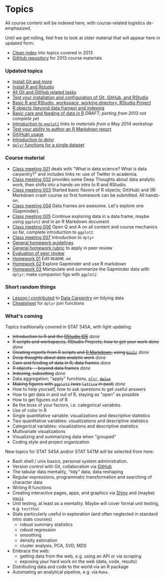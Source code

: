 # Topics

All course content will be indexed here, with course-related logistics de-emphasized.

Until we get rolling, feel free to look at older material that will appear here in updated form:

  * [Clean index](http://www.stat.ubc.ca/~jenny/STAT545A/quick-index.html) into topics covered in 2013
  * [GitHub repository](https://github.com/jennybc/STAT545A_2013) for 2013 course materials
  
### Updated topics

  * [Install Git and more](block001_git-install.html)
  * [Install R and Rstudio](block000_r-rstudio-install.html)
  * [All Git and GitHub related tasks](github.html)
  * [Test your installation and configuration of Git, GitHub, and RStudio](block005_first-use-git-rstudio.html)
  * [Basic R and RStudio, workspace, working directory, RStudio Project](block002_hello-r-workspace-wd-project.html)
  * [R objects (beyond data.frames) and indexing](block004_basic-r-objects.html)
  * [Basic care and feeding of data in R](block006_care-feeding-data.html) *DRAFT; porting from 2013 not complete yet*
  * [Introduction to `ggplot2`](https://github.com/jennybc/ggplot2-tutorial) *links to materials from a May 2014 workshop*
  * [Test your ability to author an R Markdown report](block007_first-use-rmarkdown.html)
  * [Git(Hub) usage](block008_git-usage.html)
  * [Introduction to dplyr](block009_dplyr-intro.html)
  * [`dplyr` functions for a single dataset](block010_dplyr-end-single-table.html)
  
### Course material

  * [Class meeting 001](cm001_course-intro-sw-install-account-signup.html) deals with "What is data science? What is data carpentry?" and includes links re: use of Twitter in academia.
  * [Class meeting 002](cm002_r-rstudio-intro.html) provides some Deep Thoughts about data analytic work, then shifts into a hands-on intro to R and RStudio.
  * [Class meeting 003](cm003_r-objects-git-toe-dip.html) Started basic flavors of R objects; Git(Hub) and (R) Markdown crash course so first homework can be submitted. All hands-on.
  * [Class meeting 004](cm004_care-feeding-data.html) Data.frames are awesome. Let's explore one (Gapminder).
  * [Class meeting 005](cm005_still-data-ggplot2-rmarkdown.html) Continue exploring data in a data.frame, maybe using `ggplot2` and in an R Markdown document
  * [Class meeting 006](cm006_q-and-a-more-ggplot2.html) Open Q and A on all content and course mechanics so far, complete introduction to `ggplot2`
  * [Class meeting 007](cm007_dplyr-intro.html) Introduction to `dplyr`
  * [General homework guidelines](hw00_homework-guidelines.html)
  * [General homework rubric](peer-review01_marking-rubric.html) to apply in peer review
  * [Evaluation of peer review](peer-review02_peer-evaluation-guidelines.html)
  * [Homework 01](hw01_edit-README.html) Edit `README.md`
  * [Homework 02](hw02_explore-gapminder-use-rmarkdown.html) Explore Gapminder and use R markdown
  * [Homework 03](hw03_dplyr-and-more-ggplot2.html) Manipulate and summarize the Gapminder data with `dplyr`; make companion figs with `ggplot2`

### Short random things

  * [Lesson I contributed](bit002_tidying-lotr-data.html) to [Data Carpentry](http://software-carpentry.org/blog/2014/05/our-first-data-carpentry-workshop.html) on tidying data
  * [Cheatsheet](bit001_dplyr-cheatsheet.html) for `dplyr` join functions

### What's coming

Topics traditionally covered in STAT 545A, with light updating:

  * ~~Introduction to R and the [RStudio IDE](http://www.rstudio.com/products/rstudio/)~~ *done*
  * ~~R scripts and workspaces, RStudio Projects; how to get your work done~~ *done*
  * ~~Creating reports from R scripts and [R Markdown](http://rmarkdown.rstudio.com), using [`knitr`](http://yihui.name/knitr/)~~ *done*
  * ~~Deep thoughts about data analytic work~~ *done*
  * ~~Care and feeding of data in R; data frames~~ *done*
  * ~~R objects -- beyond data frames~~ *done*
  * ~~Indexing, subsetting~~ *done*
  * Data aggregation; "apply" functions, [`plyr`](http://plyr.had.co.nz), ~~[`dplyr`](https://github.com/hadley/dplyr)~~
  * ~~Making figures with `ggplot2` (was `lattice` in past)~~ *done*
  * How to help yourself, how to ask questions to get useful answers
  * How to get data in and out of R, staying as "open" as possible
  * How to get figures out of R
  * Be the boss of your factors, i.e. categorical variables
  * Use of color in R
  * Single quantitative variable: visualizations and descriptive statistics
  * Two quantitative variables: visualizations and descriptive statistics
  * Categorical variables: visualizations and descriptive statistics
  * Multivariate visualizations
  * Visualizing and summarizing data when "grouped"
  * Coding style and project organization
  
New topics for STAT 545A and/or STAT 547M will be selected from here:

  * Bash shell / unix basics, personal system administration.
  * Version control with Git, collaboration via [GitHub](https://github.com)
  * The tabular data mentality, "tidy" data, data reshaping
  * Regular expressions, programmatic transformation and searching of character data
  * Writing R functions
  * Creating interactive pages, apps, and graphics via [Shiny](http://shiny.rstudio.com) and (maybe) [`ggvis`](http://ggvis.rstudio.com)
  * Unit testing, at least as a mentality. Maybe will cover formal unit testing, e.g. `testthat`
  * Stats particularly useful in exploration (and often neglected in standard intro stats courses)
    - robust summary statistics
    - robust regression
    - smoothing
    - density estimation
    - cluster analysis, PCA, SVD, MDS
  * Embrace the web:
    - getting data from the web, e.g. using an API or via scraping
    - exposing your hard work on the web (data, code, results)
  * Distributing data and code to the world via an R package
  * Automating an analytical pipeline, e.g. via `Make`.
  